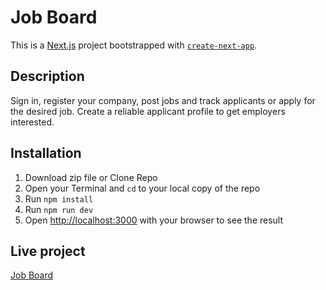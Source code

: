 # Job Board

This is a [Next.js](https://nextjs.org/) project bootstrapped with [`create-next-app`](https://github.com/vercel/next.js/tree/canary/packages/create-next-app).

## Description

Sign in, register your company, post jobs and track applicants or apply for the desired job. Create a reliable applicant profile to get employers interested.

## Installation

1. Download zip file or Clone Repo
2. Open your Terminal and `cd` to your local copy of the repo
3. Run `npm install`
4. Run `npm run dev`
5. Open [http://localhost:3000](http://localhost:3000) with your browser to see the result

## Live project

[Job Board](http://localhost:3000)
